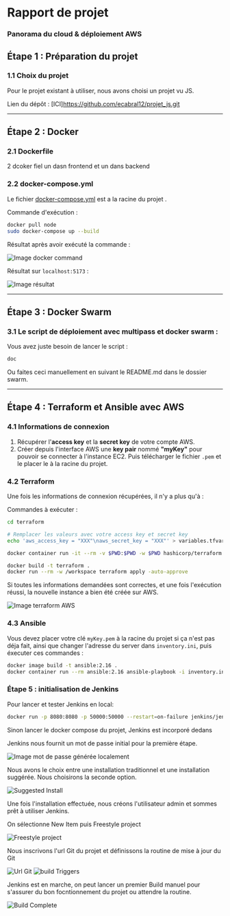 # Rapport de projet
### Panorama du cloud & déploiement AWS

## Étape 1 : Préparation du projet
### 1.1 Choix du projet
Pour le projet existant à utiliser, nous avons choisi un projet vu JS. 



Lien du dépôt : [ICI]https://github.com/ecabral12/projet_js.git
<hr>

## Étape 2 : Docker
### 2.1 Dockerfile
2 dcoker fiel un dasn  frontend et un dans backend
### 2.2 docker-compose.yml
Le fichier [docker-compose.yml](app/docker-compose.yml) est a la racine du projet .

Commande d'exécution : 
```sh
docker pull node
sudo docker-compose up --build
```

Résultat après avoir exécuté la commande :

![Image docker command](images/image_docker_app_running.png)

Résultat sur `localhost:5173` : 

![Image résultat](images/image_docker_app_result.png)

<hr>

## Étape 3 : Docker Swarm

### 3.1 Le script de déploiement avec multipass et docker swarm : 

Vous avez juste besoin de lancer le script :
```sh
doc
```

Ou faites ceci manuellement en suivant le README.md dans le dossier swarm.

<hr>

## Étape 4 : Terraform et Ansible avec AWS
### 4.1 Informations de connexion
1. Récupérer l'**access key** et la **secret key** de votre compte AWS.
2. Créer depuis l'interface AWS une **key pair** nommé **"myKey"** pour pouvoir se connecter à l'instance EC2. Puis télécharger le fichier `.pem` et le placer le à la racine du projet.

### 4.2 Terraform
Une fois les informations de connexion récupérées, il n'y a plus qu'à :

Commandes à exécuter : 
```sh
cd terraform

# Remplacer les valeurs avec votre access key et secret key
echo 'aws_access_key = "XXX"\naws_secret_key = "XXX"' > variables.tfvars

docker container run -it --rm -v $PWD:$PWD -w $PWD hashicorp/terraform init

docker build -t terraform .
docker run --rm -w /workspace terraform apply -auto-approve
```

Si toutes les informations demandées sont correctes, et une fois l'exécution réussi, la nouvelle instance a bien été créée sur AWS.

![Image terraform AWS](images/image_terraform_aws.png)


### 4.3 Ansible
Vous devez placer votre clé `myKey.pem` à la racine du projet si ça n'est pas déja fait, ainsi que changer l'adresse du server dans `inventory.ini`, puis éxecuter ces commandes :

```sh
docker image build -t ansible:2.16 . 
docker container run --rm ansible:2.16 ansible-playbook -i inventory.ini playbook.yml
```

### Étape 5 : initialisation de Jenkins

Pour lancer et tester Jenkins en local:
```sh
docker run -p 8080:8080 -p 50000:50000 --restart=on-failure jenkins/jenkins:2.430-jdk21
```
Sinon lancer le docker compose du projet, Jenkins est incorporé dedans

Jenkins nous fournit un mot de passe initial pour la première étape.

![Image mot de passe générée localement](images/jenkins/initialAdminPassword.png)

Nous avons le choix entre une installation traditionnel et une installation suggérée. Nous choisirons la seconde option.

![Suggested Install](images/jenkins/suggested%20install.png)

Une fois l'installation effectuée, nous créons l'utilisateur admin et sommes prêt à utiliser Jenkins.

On sélectionne New Item puis Freestyle project

![Freestyle project](images/jenkins/freestyle%20project.png)

Nous inscrivons l'url Git du projet et définissons la routine de mise à jour du Git

![Url Git](images/jenkins/github.png)
![build Triggers](images/jenkins/build%20triggers.png)

Jenkins est en marche, on peut lancer un premier Build manuel pour s'assurer du bon focntionnement du projet ou attendre la routine.

![Build Complete](/images/jenkins/build%20complete.png)
